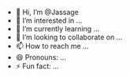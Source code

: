 - 👋 Hi, I’m @Jassage
- 👀 I’m interested in ...
- 🌱 I’m currently learning ...
- 💞️ I’m looking to collaborate on ...
- 📫 How to reach me ...
- 😄 Pronouns: ...
- ⚡ Fun fact: ...

<!---
Jassage/Jassage is a ✨ special ✨ repository because its `README.md` (this file) appears on your GitHub profile.
You can click the Preview link to take a look at your changes.
--->
